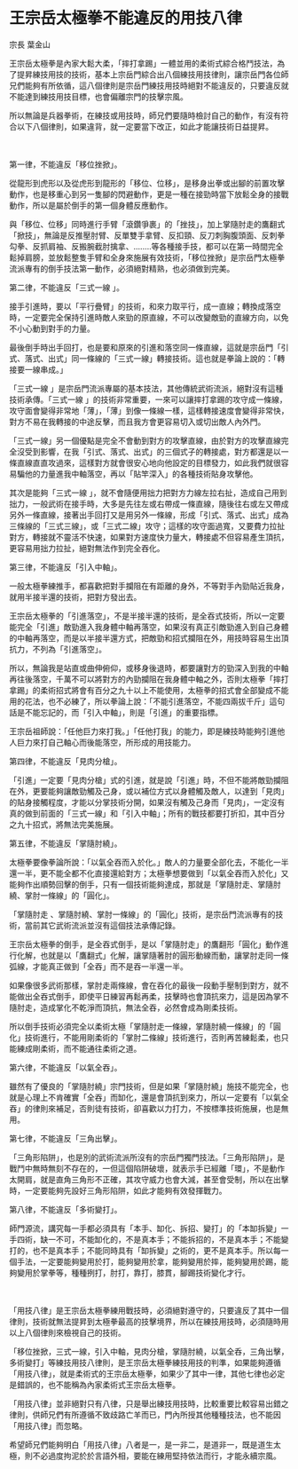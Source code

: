# 王宗岳太極拳不能違反的用技八律

宗長
葉金山

王宗岳太極拳是內家大鬆大柔，「摔打拿踢」一體並用的柔術式綜合格鬥技法，為了提昇練技用技的技術，基本上宗岳門綜合出八個練技用技律則，讓宗岳門各位師兄們能夠有所依循，這八個律則是宗岳門練技用技時絕對不能違反的，只要違反就不能達到練技用技目標，也會偏離宗門的技擊宗風。

所以無論是兵器拳術，在練技或用技時，師兄們要隨時檢討自己的動作，有沒有符合以下八個律則，如果違背，就一定要當下改正，如此才能讓技術日益提昇。

　

第一律，不能違反「移位挫掀」。

從龍形到虎形以及從虎形到龍形的「移位、位移」，是移身出拳或出腳的前置攻擊動作，也是移重心到另一隻腳的閃避動作，更是一種在接勁時當下放鬆全身的接戰動作，所以是屬於倒手的第一個身體反應動作。

與「移位、位移」同時進行手臂「滾鑽爭裹」的「挫技」，加上掌隨肘走的鷹翻式「掀技」，無論是反推壓肘臂、反單雙手拿臂、反扣頸、反刀刺胸腹頭面、反刺拳勾拳、反抓肩袖、反搬腕截肘擒拿、........等各種接手技，都可以在第一時間完全鬆掉肩膀，並放鬆整隻手臂和全身來施展有效技術，「移位挫掀」是宗岳門太極拳流派專有的倒手技法第一動作，必須絕對精熟，也必須做到完美。

第二律，不能違反「三式一線 」。

接手引進時，要以「平行疊臂」的技術，和來力取平行，成一直線；轉換成落空時，一定要完全保持引進時敵人來勁的原直線，不可以改變敵勁的直線方向，以免不小心動到對手的力量。

最後倒手時出手回打，也是要和原來的引進和落空同一條直線，這就是宗岳門「引式、落式、出式」同一條線的「三式一線」轉接技術。這也就是拳論上說的：「轉接要一線串成。」

「三式一線 」是宗岳門流派專屬的基本技法，其他傳統武術流派，絕對沒有這種技術承傳。「三式一線 」的技術非常重要，一來可以讓摔打拿踢的攻守成一條線，攻守面會變得非常地「薄」，「薄」到像一條線一樣，這樣轉接速度會變得非常快，對方不易在我轉接的中途反擊，而且我方會更容易切入或切出敵人內外門。

「三式一線」另一個優點是完全不會動到對方的攻擊直線，由於對方的攻擊直線完全沒受到影響，在我「引式、落式、出式」的三個式子的轉接處，對方都還是以一條直線直直攻過來，這樣對方就會很安心地向他設定的目標發力，如此我們就很容易騙他的力量進我中軸落空，再以「貼竿深入」的各種技術貼身攻擊他。

其次是能夠「三式一線 」，就不會隨便用拙力把對方力線左拉右扯，造成自己用到拙力，一般武術在接手時，大多是先往左或右帶成一條直線，隨後往右或左又帶成另外一條直線，接著出手回打又是用另外一條線，形成「引式、落式、出式」成為三條線的「三式三線」，或「三式二線」攻守；這樣的攻守面過寬，又要費力拉扯對方，轉接就不靈活不快速，如果對方速度快力量大，轉接處不但容易產生頂抗，更容易用拙力拉扯，絕對無法作到完全吞化。

第三律，不能違反「引入中軸」。

一般太極拳練推手，都喜歡把對手攔阻在有距離的身外，不等對手內勁貼近我身，就用半接半還的技術，把對方發出去。

王宗岳太極拳的「引進落空」，不是半接半還的技術，是全吞式技術，所以一定要能完全「引進」敵勁進入我身體中軸再落空，如果沒有真正引敵勁進入到自己身體的中軸再落空，而是以半接半還方式，把敵勁和招式攔阻在外，用技時容易生出頂抗力，不列為「引進落空」。

所以，無論我是站直或曲伸俯仰，或移身後退時，都要讓對方的勁深入到我的中軸再往後落空，千萬不可以將對方的內勁攔阻在我身體中軸之外，否則太極拳「摔打拿踢」的柔術招式將會有百分之九十以上不能使用，太極拳的招式會全部變成不能用的花法，也不必練了，所以拳論上說：「不能引進落空，不能四兩拔千斤」這句話是不能忘記的，而「引入中軸」，則是「引進」的重要指標。

王宗岳祖師說：「任他巨力來打我。」「任他打我」的能力，即是練技時能夠引進他人巨力來打自己軸心而後能落空，所形成的用技能力。

第四律，不能違反「見肉分槍」。

「引進」一定要「見肉分槍」式的引進，就是說「引進」時，不但不能將敵勁攔阻在外，更要能夠讓敵勁觸及己身，或以補位方式以身體觸及敵人，以達到「見肉」的貼身接觸程度，才能以分掌技術分開，如果沒有觸及己身而「見肉」，一定沒有真的做到前面的「三式一線」和「引入中軸」；所有的戰技都要打折扣，其中百分之九十招式，將無法完美施展。

第五律，不能違反「掌隨肘繞」。

太極拳要像拳論所說：「以氣全吞而入於化。」敵人的力量要全部化去，不能化一半還一半，更不能全都不化直接還給對方；太極拳想要做到「以氣全吞而入於化」又能夠作出順勢回擊的倒手，只有一個技術能夠達成，那就是「掌隨肘走、掌隨肘繞、掌肘一條線」的「圓化」。

「掌隨肘走 、掌隨肘繞、掌肘一條線」的「圓化」技術，是宗岳門流派專有的技術，當前其它武術流派並沒有這個技法承傳記錄。

王宗岳太極拳的倒手，是全吞式倒手，是以「掌隨肘走」的鷹翻形「圓化」動作進行化解，也就是以「鷹翻式」化解，讓掌隨著肘的圓形動線而動，讓掌肘走同一條弧線，才能真正做到「全吞」而不是吞一半還一半。

如果像很多武術那樣，掌肘走兩條線，會在吞化的最後一段動手壓制到對方，就不能做出全吞式倒手，即使平日練習再鬆再柔，技擊時也會頂抗來力，這是因為掌不隨肘走，造成掌化不乾淨而頂抗，無法全吞，必然會成為剛柔技術。

所以倒手技術必須完全以柔術太極「掌隨肘走一條線，掌隨肘繞一條線」的「圓化」技術進行，不能用剛柔術的「掌肘二條線」技術進行，否則再苦練鬆柔，也只能練成剛柔術，而不能通往柔術之道。

第六律，不能違反「以氣全吞」。

雖然有了優良的「掌隨肘繞」宗門技術，但是如果「掌隨肘繞」施技不能完全，也就是心理上不肯確實「全吞」而缷化，還是會頂抗到來力，所以一定要有「以氣全吞」的律則來補足，否則徒有技術，卻喜歡以力打力，不按標準技術施展，也是無用。

第七律，不能違反「三角出擊」。

「三角形陷阱」，也是別的武術流派所沒有的宗岳門獨門技法。「三角形陷阱」，是戰鬥中無時無刻不存在的，一但這個陷阱破壞，就表示手已經離「環」，不是動作太開肩，就是直角三角形不正確，其攻守威力也會大減，甚至會受制，所以在出擊時，一定要能夠先設好三角形陷阱，如此才能夠有效發揮戰力。

第八律，不能違反「多術變打」。

師門源流，講究每一手都必須具有「本手、缷化、拆招、變打」的「本缷拆變」一手四術，缺一不可，不能缷化的，不是真本手；不能拆招的，不是真本手；不能變打的，也不是真本手；不能同時具有「缷拆變」之術的，更不是真本手。所以每一個手法，一定要能夠變用於打，能夠變用於拿，能夠變用於摔，能夠變用於踢，能夠變用於掌拳等，種種挒打，肘打，靠打，膝貫，腳踢技術變化才行。

　

「用技八律」是王宗岳太極拳練用戰技時，必須絕對遵守的，只要違反了其中一個律則，技術就無法提昇到太極拳最高的技擊境界，所以在練技用技時，必須隨時用以上八個律則來檢視自己的技術。

「移位挫掀，三式一線，引入中軸，見肉分槍，掌隨肘繞，以氣全呑，三角出擊，多術變打」等練技用技八律則，是王宗岳太極拳練技用技的判準，如果能夠遵循「用技八律」，就是柔術式的王宗岳太極拳，如果少了其中一律，其他七律也必定是錯誤的，也不能稱為內家柔術式王宗岳太極拳。

「用技八律」並非絕對只有八律，只是舉出練技用技時，比較重要比較容易出錯之律則，供師兄們有所遵循不致歧路亡羊而已，門內所授其他種種技法，也不能因「用技八律」而忽略。

希望師兄們能夠明白「用技八律」八者是一，是一非二，是道非一，既是道生太極，則不必過度拘泥於於言語外相，要能在練用堅持依法而行，才能永續宗風。